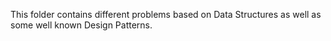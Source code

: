 This folder contains different problems based on Data Structures as well as some well known Design Patterns.
